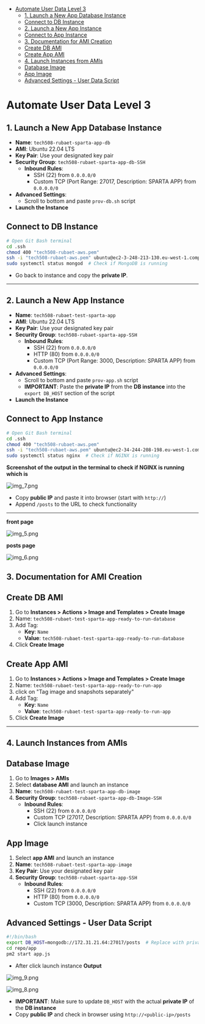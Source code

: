 
<!-- TOC -->
* [Automate User Data Level 3](#automate-user-data-level-3)
  * [1. Launch a New App Database Instance](#1-launch-a-new-app-database-instance)
  * [Connect to DB Instance](#connect-to-db-instance)
  * [2. Launch a New App Instance](#2-launch-a-new-app-instance)
  * [Connect to App Instance](#connect-to-app-instance)
  * [3. Documentation for AMI Creation](#3-documentation-for-ami-creation)
  * [Create DB AMI](#create-db-ami)
  * [Create App AMI](#create-app-ami)
  * [4. Launch Instances from AMIs](#4-launch-instances-from-amis)
  * [Database Image](#database-image)
  * [App Image](#app-image)
  * [Advanced Settings - User Data Script](#advanced-settings---user-data-script)
<!-- TOC -->
# Automate User Data Level 3

## 1. Launch a New App Database Instance
- **Name**: `tech508-rubaet-sparta-app-db`
- **AMI**: Ubuntu 22.04 LTS
- **Key Pair**: Use your designated key pair
- **Security Group**: `tech508-rubaet-sparta-app-db-SSH`
  - **Inbound Rules**:
    - SSH (22) from `0.0.0.0/0`
    - Custom TCP (Port Range: 27017, Description: SPARTA APP) from `0.0.0.0/0`
- **Advanced Settings**:
  - Scroll to bottom and paste `prov-db.sh` script
- **Launch the Instance**

## Connect to DB Instance
```bash
# Open Git Bash terminal
cd .ssh
chmod 400 "tech508-rubaet-aws.pem"
ssh -i "tech508-rubaet-aws.pem" ubuntu@ec2-3-248-213-130.eu-west-1.compute.amazonaws.com
sudo systemctl status mongod  # Check if MongoDB is running
```

- Go back to instance and copy the **private IP**.

---

## 2. Launch a New App Instance
- **Name**: `tech508-rubaet-test-sparta-app`
- **AMI**: Ubuntu 22.04 LTS
- **Key Pair**: Use your designated key pair
- **Security Group**: `tech508-rubaet-sparta-app-SSH`
  - **Inbound Rules**:
    - SSH (22) from `0.0.0.0/0`
    - HTTP (80) from `0.0.0.0/0`
    - Custom TCP (Port Range: 3000, Description: SPARTA APP) from `0.0.0.0/0`
- **Advanced Settings**:
  - Scroll to bottom and paste `prov-app.sh` script
  - **IMPORTANT**: Paste the **private IP** from the **DB instance** into the `export DB_HOST` section of the script
- **Launch the Instance**

## Connect to App Instance
```bash
# Open Git Bash terminal
cd .ssh
chmod 400 "tech508-rubaet-aws.pem"
ssh -i "tech508-rubaet-aws.pem" ubuntu@ec2-34-244-208-198.eu-west-1.compute.amazonaws.com
sudo systemctl status nginx  # Check if NGINX is running
```
**Screenshot of the output in the terminal to check if NGINX is running which is**

![img_7.png](img_7.png)

- Copy **public IP** and paste it into browser (start with `http://`)
- Append `/posts` to the URL to check functionality

---

**front page**

![img_5.png](img_5.png)

**posts page**

![img_6.png](img_6.png)

## 3. Documentation for AMI Creation

## Create DB AMI
1. Go to **Instances > Actions > Image and Templates > Create Image**
2. Name: `tech508-rubaet-test-sparta-app-ready-to-run-database`
3. Add Tag:
   - **Key**: `Name`
   - **Value**: `tech508-rubaet-test-sparta-app-ready-to-run-database`
4. Click **Create Image**

## Create App AMI
1. Go to **Instances > Actions > Image and Templates > Create Image**
2. Name: `tech508-rubaet-test-sparta-app-ready-to-run-app`
3. click on "Tag image and snapshots separately"
3. Add Tag:
   - **Key**: `Name`
   - **Value**: `tech508-rubaet-test-sparta-app-ready-to-run-app`
4. Click **Create Image**

---

## 4. Launch Instances from AMIs

## Database Image
1. Go to **Images > AMIs**
2. Select **database AMI** and launch an instance
3. **Name**: `tech508-rubaet-test-sparta-app-db-image`
4. **Security Group**: `tech508-rubaet-sparta-app-db-Image-SSH`
   - **Inbound Rules**:
     - SSH (22) from `0.0.0.0/0`
     - Custom TCP (27017, Description: SPARTA APP) from `0.0.0.0/0`
     - Click launch instance 

## App Image
1. Select **app AMI** and launch an instance
2. **Name**: `tech508-rubaet-test-sparta-app-image`
3. **Key Pair**: Use your designated key pair
4. **Security Group**: `tech508-rubaet-sparta-app-SSH`
   - **Inbound Rules**:
     - SSH (22) from `0.0.0.0/0`
     - HTTP (80) from `0.0.0.0/0`
     - Custom TCP (3000, Description: SPARTA APP) from `0.0.0.0/0`

## Advanced Settings - User Data Script
```bash
#!/bin/bash
export DB_HOST=mongodb://172.31.21.64:27017/posts  # Replace with private IP of DB instance (ami one)
cd repo/app
pm2 start app.js
```
   - After click launch instance 
**Output**

![img_9.png](img_9.png)

![img_8.png](img_8.png)
- **IMPORTANT**: Make sure to update `DB_HOST` with the actual **private IP** of the **DB instance**
- Copy **public IP** and check in browser using `http://<public-ip>/posts`
